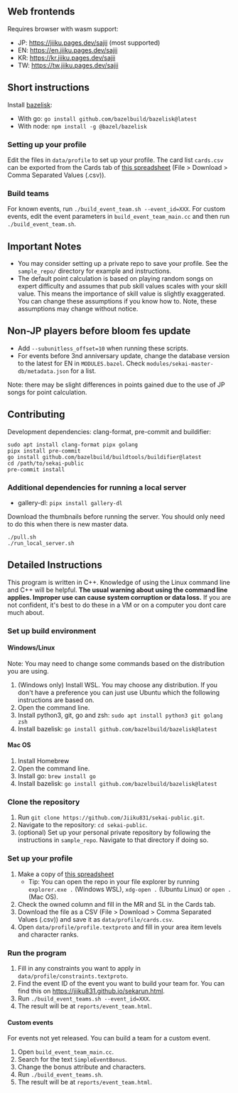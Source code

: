 ## Web frontends

Requires browser with wasm support:

* JP: https://jiiku.pages.dev/sajii (most supported)
* EN: https://en.jiiku.pages.dev/sajii
* KR: https://kr.jiiku.pages.dev/sajii
* TW: https://tw.jiiku.pages.dev/sajii

## Short instructions

Install [bazelisk](https://github.com/bazelbuild/bazelisk):

*  With go: `go install github.com/bazelbuild/bazelisk@latest`
*  With node: `npm install -g @bazel/bazelisk`

### Setting up your profile

Edit the files in `data/profile` to set up your profile. The card
list `cards.csv` can be exported from the Cards tab of [this
spreadsheet](https://docs.google.com/spreadsheets/d/1_pHFBUTILVJbBFymBY08pVbrLu6VmYfPDuQifQKD0dA/edit#gid=1249058281)
(File > Download > Comma Separated Values (.csv)).

### Build teams

For known events, run `./build_event_team.sh --event_id=XXX`. For custom
events, edit the event parameters in `build_event_team_main.cc` and then run
`./build_event_team.sh`.

## Important Notes

*  You may consider setting up a private repo to save your profile. See the
   `sample_repo/` directory for example and instructions.
*  The default point calculation is based on playing random songs on expert
   difficulty and assumes that pub skill values scales with your skill value.
   This means the importance of skill value is slightly exaggerated. You can
   change these assumptions if you know how to. Note, these assumptions may
   change without notice.

## Non-JP players before bloom fes update

*  Add `--subunitless_offset=10` when running these scripts.
*  For events before 3nd anniversary update, change the database version to the
   latest for EN in `MODULES.bazel`. Check
   `modules/sekai-master-db/metadata.json` for a list.

Note: there may be slight differences in points gained due to the use of JP
songs for point calculation.

## Contributing

Development dependencies: clang-format, pre-commit and buildifier:

```
sudo apt install clang-format pipx golang
pipx install pre-commit
go install github.com/bazelbuild/buildtools/buildifier@latest
cd /path/to/sekai-public
pre-commit install
```

### Additional dependencies for running a local server

* gallery-dl: `pipx install gallery-dl`

Download the thumbnails before running the server. You should only need to do
this when there is new master data.

```
./pull.sh
./run_local_server.sh
```

## Detailed Instructions

This program is written in C++. Knowledge of using the Linux command line and
C++ will be helpful. **The usual warning about using the command line applies.
Improper use can cause system corruption or data loss.** If you are not
confident, it's best to do these in a VM or on a computer you dont care much
about.

### Set up build environment

#### Windows/Linux

Note: You may need to change some commands based on the distribution you are using.

1.  (Windows only) Install WSL. You may choose any distribution. If you don't
    have a preference you can just use Ubuntu which the following instructions
    are based on.
2.  Open the command line.
3.  Install python3, git, go and zsh: `sudo apt install python3 git golang zsh`
4.  Install bazelisk: `go install github.com/bazelbuild/bazelisk@latest`

#### Mac OS

1.  Install Homebrew
2.  Open the command line.
3.  Install go: `brew install go`
4.  Install bazelisk: `go install github.com/bazelbuild/bazelisk@latest`

### Clone the repository

1.  Run `git clone https://github.com/Jiiku831/sekai-public.git`.
2.  Navigate to the repository: `cd sekai-public`.
3.  (optional) Set up your personal private repository by following the
    instructions in `sample_repo`. Navigate to that directory if doing so.

### Set up your profile

1.  Make a copy of [this spreadsheet](https://docs.google.com/spreadsheets/d/1_pHFBUTILVJbBFymBY08pVbrLu6VmYfPDuQifQKD0dA/edit#gid=1249058281)
    *  Tip: You can open the repo in your file explorer by running
       `explorer.exe .` (Windows WSL), `xdg-open .` (Ubuntu Linux) or `open .`
       (Mac OS).
2.  Check the owned column and fill in the MR and SL in the Cards tab.
3.  Download the file as a CSV (File > Download > Comma Separated Values (.csv))
    and save it as `data/profile/cards.csv`.
4.  Open `data/profile/profile.textproto` and fill in your area item levels and
    character ranks.

### Run the program

1.  Fill in any constraints you want to apply in `data/profile/constraints.textproto`.
2.  Find the event ID of the event you want to build your team for. You can
    find this on https://jiiku831.github.io/sekarun.html.
3.  Run `./build_event_teams.sh --event_id=XXX`.
4.  The result will be at `reports/event_team.html`.

#### Custom events

For events not yet released. You can build a team for a custom event.

1.  Open `build_event_team_main.cc`.
2.  Search for the text `SimpleEventBonus`.
3.  Change the bonus attribute and characters.
4.  Run `./build_event_teams.sh`.
5.  The result will be at `reports/event_team.html`.
